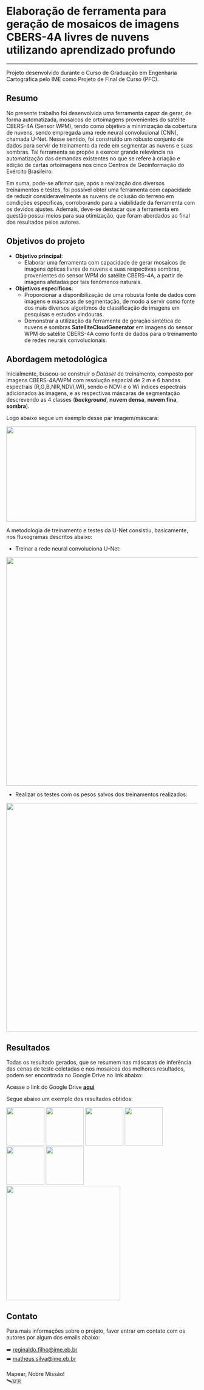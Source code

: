 # Elaboração de ferramenta para geração de mosaicos de imagens CBERS-4A livres de nuvens utilizando aprendizado profundo
***
Projeto desenvolvido durante o Curso de Graduação em Engenharia Cartográfica pelo IME como Projeto de FInal de Curso (PFC).

## Resumo
No presente trabalho foi desenvolvida uma ferramenta capaz de gerar, de forma automatizada, mosaicos de ortoimagens provenientes do satélite CBERS-4A (Sensor WPM), tendo como objetivo a minimização da cobertura de nuvens, sendo empregada uma rede neural convolucional (CNN), chamada U-Net. Nesse sentido, foi construído um robusto conjunto de dados para servir de treinamento da rede em segmentar as nuvens e suas sombras. Tal ferramenta se propõe a exercer grande relevância na automatização das demandas existentes no que se refere à criação e edição de cartas ortoimagens nos cinco Centros de Geoinformação do Exército Brasileiro. 

Em suma, pode-se afirmar que, após a realização dos diversos treinamentos e testes, foi possível obter uma ferramenta com capacidade de reduzir consideravelmente as nuvens de oclusão do terreno em condições específicas, corroborando para a viabilidade da ferramenta com os devidos ajustes. Ademais, deve-se destacar que a ferramenta em questão possui meios para sua otimização, que foram abordados ao final dos resultados pelos autores.

## Objetivos do projeto
* **Objetivo principal**:
   * Elaborar uma ferramenta com capacidade de gerar mosaicos de imagens ópticas livres de nuvens e suas respectivas sombras, provenientes do sensor WPM do satélite CBERS-4A, a partir de imagens afetadas por tais fenômenos naturais.
* **Objetivos específicos**:
   *  Proporcionar a disponibilização de uma robusta fonte de dados com imagens e máscaras de segmentação, de modo a servir como fonte dos mais diversos algoritmos de classificação de imagens em pesquisas e estudos vindouras.
   * Demonstrar a utilização da ferramenta de geração sintética de nuvens e sombras __SatelliteCloudGenerator__ em imagens do sensor WPM do satélite CBERS-4A como fonte de dados para o treinamento de redes neurais convolucionais.

## Abordagem metodológica

Inicialmente, buscou-se construir o *Dataset* de treinamento, composto por imagens CBERS-4A/WPM com resolução espacial de 2 m e 6 bandas espectrais (R,G,B,NIR,NDVI,WI), sendo o NDVI e o Wi índices espectrais adicionados às imagens, e as respectivas máscaras de segmentação descrevendo as 4 classes (**_background_**, **nuvem densa**, **nuvem fina**, **sombra**). 

Logo abaixo segue um exemplo desse par imagem/máscara:

<img src="https://github.com/user-attachments/assets/87524304-2cc1-4335-b243-1c28eae95445" width="500px" height="250px"/>

A metodologia de treinamento e testes da U-Net consistiu, basicamente, nos fluxogramas descritos abaixo:

* Treinar a rede neural convoluciona U-Net:

<img src="https://github.com/user-attachments/assets/2d01f869-d2d8-4fcd-95ec-60823ae9c4bc" width="800px" height="600px"/>

* Realizar os testes com os pesos salvos dos treinamentos realizados:

<img src="https://github.com/user-attachments/assets/21650c50-2f52-4123-ac61-6f505f0a00ea" width="800px" height="600px"/>

## Resultados

Todas os resultado gerados, que se resumem nas máscaras de inferência das cenas de teste coletadas e nos mosaicos dos melhores resultados, podem ser encontrada no Google Drive no link abaixo:

Acesse o link do Google Drive [__aqui__](https://drive.google.com/drive/folders/12FPAsRHy8TSv26dNB28zOAmXbfW_RV-v?usp=sharing)

Segue abaixo um exemplo dos resultados obtidos:

<img src="https://github.com/user-attachments/assets/42c463f6-e442-4f31-afa7-b9c4beaf8ce3" width="100px" height="100px"/>
<img src="https://github.com/user-attachments/assets/9a53ec4e-3e9d-4dbf-8650-5a6d415128ea" width="100px" height="100px"/>

<img src="https://github.com/user-attachments/assets/307e832b-a932-4377-86a6-929f105e0e56" width="100px" height="100px"/>
<img src="https://github.com/user-attachments/assets/68841153-a802-40ef-a773-9490f66f7079" width="100px" height="100px"/>

<img src="https://github.com/user-attachments/assets/cc136e8a-78bd-480b-b052-9b16df175a16" width="100px" height="100px"/>
<img src="https://github.com/user-attachments/assets/4c3acb27-0d81-4f18-9e5c-c4cd89dbf1fd" width="100px" height="100px"/>

<br>
<img src="https://github.com/user-attachments/assets/b4fcf25f-5d26-4de5-8b5d-b831d6fb1e3e" width="300px" height="300px"/>

## Contato

Para mais informações sobre o projeto, favor entrar em contato com os autores por algum dos emails abaixo:

➡️ reginaldo.filho@ime.eb.br
<br>
➡️ matheus.silva@ime.eb.br
<br>
<br>
Mapear, Nobre Missão!
<br>
🛰️🇧🇷
